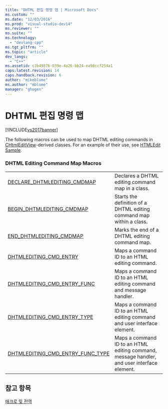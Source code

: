 ```yaml
---
title: "DHTML 편집 명령 맵 | Microsoft Docs"
ms.custom: ""
ms.date: "12/03/2016"
ms.prod: "visual-studio-dev14"
ms.reviewer: ""
ms.suite: ""
ms.technology: 
  - "devlang-cpp"
ms.tgt_pltfrm: ""
ms.topic: "article"
dev_langs: 
  - "C++"
ms.assetid: c1b49876-039e-4a26-bb24-ea98ccf254a1
caps.latest.revision: 14
caps.handback.revision: 6
author: "mikeblome"
ms.author: "mblome"
manager: "ghogen"
---
```

# DHTML 편집 명령 맵
[!INCLUDE[vs2017banner](../../assembler/inline/includes/vs2017banner.md)]

The following macros can be used to map DHTML editing commands in [CHtmlEditView](../../mfc/reference/chtmleditview-class.md)\-derived classes.  For an example of their use, see [HTMLEdit Sample](../../top/visual-cpp-samples.md).  
  
### DHTML Editing Command Map Macros  
  
|||  
|-|-|  
|[DECLARE\_DHTMLEDITING\_CMDMAP](../Topic/DECLARE_DHTMLEDITING_CMDMAP.md)|Declares a DHTML editing command map in a class.|  
|[BEGIN\_DHTMLEDITING\_CMDMAP](../Topic/BEGIN_DHTMLEDITING_CMDMAP.md)|Starts the definition of a DHTML editing command map within a class.|  
|[END\_DHTMLEDITING\_CMDMAP](../Topic/END_DHTMLEDITING_CMDMAP.md)|Marks the end of a DHTML editing command map.|  
|[DHTMLEDITING\_CMD\_ENTRY](../Topic/DHTMLEDITING_CMD_ENTRY.md)|Maps a command ID to an HTML editing command.|  
|[DHTMLEDITING\_CMD\_ENTRY\_FUNC](../Topic/DHTMLEDITING_CMD_ENTRY_FUNC.md)|Maps a command ID to an HTML editing command and message handler.|  
|[DHTMLEDITING\_CMD\_ENTRY\_TYPE](../Topic/DHTMLEDITING_CMD_ENTRY_TYPE.md)|Maps a command ID to an HTML editing command and user interface element.|  
|[DHTMLEDITING\_CMD\_ENTRY\_FUNC\_TYPE](../Topic/DHTMLEDITING_CMD_ENTRY_FUNC_TYPE.md)|Maps a command ID to an HTML editing command, message handler, and user interface element.|  
  
## 참고 항목  
 [매크로 및 전역](../../mfc/reference/mfc-macros-and-globals.md)